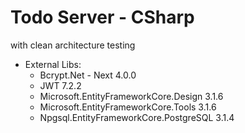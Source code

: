 # Todo Server - CSharp
 with clean architecture testing

- External Libs:
  - Bcrypt.Net - Next 4.0.0
  - JWT 7.2.2
  - Microsoft.EntityFrameworkCore.Design 3.1.6
  - Microsoft.EntityFrameworkCore.Tools 3.1.6
  - Npgsql.EntityFrameworkCore.PostgreSQL 3.1.4
